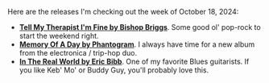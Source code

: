 Here are the releases I'm checking out the week of October 18, 2024:

- **[Tell My Therapist I'm Fine by Bishop Briggs](https://listentomore.com/album/bishop-briggs_tell-my-therapist-im-fine)**. Some good ol' pop-rock to start the weekend right.
- **[Memory Of A Day by Phantogram](https://listentomore.com/album/phantogram_memory-of-a-day)**. I always have time for a new album from the electronica / trip-hop duo.
- **[In The Real World by Eric Bibb](https://listentomore.com/album/eric-bibb_in-the-real-world)**. One of my favorite Blues guitarists. If you like Keb' Mo' or Buddy Guy, you'll probably love this.
